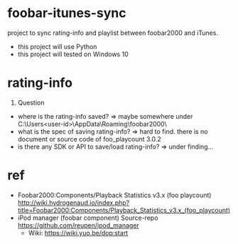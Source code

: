 # foobar-itunes-sync
project to sync rating-info and playlist between foobar2000 and iTunes.
* this project will use Python
* this project will tested on Windows 10

# rating-info
1. Question
  * where is the rating-info saved?
    => maybe somewhere under C:\Users\<user-id>\AppData\Roaming\foobar2000\
  * what is the spec of saving rating-info?
    => hard to find. there is no document or source code of foo_playcount 3.0.2
  * is there any SDK or API to save/load rating-info?
    => under finding...

# ref
* Foobar2000:Components/Playback Statistics v3.x (foo playcount)
  http://wiki.hydrogenaud.io/index.php?title=Foobar2000:Components/Playback_Statistics_v3.x_(foo_playcount)
* iPod manager (foobar component) Source-repo
  https://github.com/reupen/ipod_manager
  * Wiki: https://wiki.yuo.be/dop:start